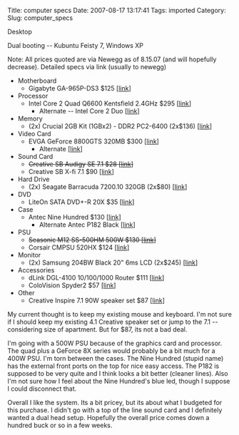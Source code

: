 Title: computer specs
Date: 2007-08-17 13:17:41
Tags: imported
Category: 
Slug: computer_specs

Desktop

Dual booting -- Kubuntu Feisty 7, Windows XP

Note: All prices quoted are via Newegg as of 8.15.07 (and will hopefully decrease).  Detailed specs via link (usually to newegg)
<ul>
	<li>Motherboard
<ul>
	<li>Gigabyte GA-965P-DS3 $125 [<a href="http://www.newegg.com/Product/Product.asp?Item=N82E16813128012&amp;ATT=13-128-012&amp;CMP=OTC-d3alt1me&amp;cm_mmc=OTC-d3alt1me-_-Motherboards+-+Intel-_-GIGABYTE-_-13128012">link</a>]</li>
</ul>
</li>
	<li>Processor
<ul>
	<li>Intel Core 2 Quad Q6600 Kentsfield 2.4GHz $295 [<a href="http://www.newegg.com/Product/Product.aspx?Item=N82E16819115017">link</a>]
<ul>
	<li>Alternate -- Intel Core 2 Duo [<a href="http://www.newegg.com/Product/Product.asp?Item=N82E16819115016&amp;ATT=19-115-016&amp;CMP=OTC-d3alt1me&amp;cm_mmc=OTC-d3alt1me-_-Processors-_-intel-_-19115016">link</a>]</li>
</ul>
</li>
</ul>
</li>
	<li>Memory
<ul>
	<li>(2x) Crucial 2GB Kit (1GBx2) - DDR2 PC2-6400 (2x$136) [<a href="http://www.crucial.com/store/mpartspecs.aspx?mtbpoid=E8788C9EA5CA7304">link</a>]</li>
</ul>
</li>
	<li>Video Card
<ul>
	<li>EVGA GeForce 8800GTS 320MB $300 [<a href="http://www.newegg.com/Product/Product.aspx?Item=N82E16814130038">link</a>]
<ul>
	<li>Alternate [<a href="http://www.newegg.com/Product/Product.aspx?Item=N82E16814130071">link</a>]</li>
</ul>
</li>
</ul>
</li>
	<li>Sound Card
<ul>
	<li><strike>Creative SB Audigy SE 7.1 $28 [<a href="http://www.newegg.com/Product/Product.aspx?Item=N82E16829102003">link</a>]</strike></li>
	<li>Creative SB X-fi 7.1 $90 [<a href="http://www.newegg.com/Product/Product.aspx?Item=N82E16829102006">link</a>]</li>
</ul>
</li>
	<li>Hard Drive
<ul>
	<li>(2x) Seagate Barracuda 7200.10 320GB (2x$80) [<a href="http://www.newegg.com/Product/Product.aspx?Item=N82E16822148140">link</a>]</li>
</ul>
</li>
	<li>DVD
<ul>
	<li>LiteOn SATA DVD+-R 20X $35 [<a href="http://www.newegg.com/Product/Product.aspx?Item=N82E16827106057">link</a>]</li>
</ul>
</li>
	<li>Case
<ul>
	<li>Antec Nine Hundred $130 [<a href="http://www.newegg.com/Product/Product.aspx?Item=N82E16811129021">link]</a>
<ul>
	<li>Alternate Antec P182 Black [<a href="http://www.newegg.com/Product/Product.aspx?Item=N82E16811129025">link</a>]</li>
</ul>
</li>
</ul>
</li>
	<li>PSU
<ul>
	<li><strike>Seasonic M12 SS-500HM 500W $130 [<a href="http://www.newegg.com/Product/Product.aspx?Item=N82E16817151029">link</a>]</strike></li>
	<li>Corsair CMPSU 520HX $124 [<a href="http://www.newegg.com/Product/Product.aspx?Item=N82E16817139001">link</a>]</li>
</ul>
</li>
	<li>Monitor
<ul>
	<li>(2x) Samsung 204BW Black 20" 6ms LCD (2x$245) [<a href="http://www.newegg.com/Product/Product.aspx?Item=N82E16824001087">link</a>]</li>
</ul>
</li>
	<li>Accessories
<ul>
	<li>dLink DGL-4100 10/100/1000 Router $111 [<a href="http://www.newegg.com/Product/Product.aspx?Item=N82E16833127060">link</a>]</li>
	<li>ColoVision Spyder2 $57 [<a href="http://www.newegg.com/Product/Product.aspx?Item=N82E16824999036">link</a>]</li>
</ul>
</li>
	<li>Other
<ul>
	<li>Creative Inspire 7.1 90W speaker set $87 [<a href="http://www.newegg.com/Product/Product.aspx?Item=N82E16836116153">link</a>]</li>
</ul>
</li>
</ul>
My current thought is to keep my existing mouse and keyboard.  I'm not sure if I should keep my existing 4.1 Creative speaker set or jump to the 7.1 -- considering size of apartment.  But for $87, its not a bad deal.

I'm going with a 500W PSU because of the graphics card and processor.  The quad plus a GeForce 8X series would probably be a bit much for a 400W PSU.  I'm torn between the cases.  The Nine Hundred (stupid name) has the external front ports on the top for nice easy access.  The P182 is supposed to be very quite and I think looks a bit better (cleaner lines).  Also I'm not sure how I feel about the Nine Hundred's blue led, though I suppose I could disconnect that.

Overall I like the system.  Its a bit pricey, but its about what I budgeted for this purchase. I didn't go with a top of the line sound card and I definitely wanted a dual head setup. Hopefully the overall price comes down a hundred buck or so in a few weeks.
